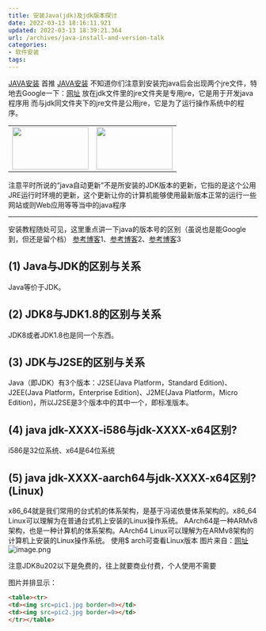 ```yaml
---
title: 安装Java(jdk)及jdk版本探讨
date: 2022-03-13 18:16:11.921
updated: 2022-03-13 18:39:21.364
url: /archives/java-install-and-version-talk
categories: 
- 软件安装
tags: 
---
```



[JAVA安装](https://segmentfault.com/a/1190000039862163) 首推
[JAVA安装](https://juejin.cn/post/6844903937095499789) 
不知道你们注意到安装完java后会出现两个jre文件，特地去Google一下：[网址](https://blog.csdn.net/weixin_45948234/article/details/111474003)
放在jdk文件里的jre文件夹是专用jre，它是用于开发java程序用
而与jdk同文件夹下的jre文件是公用jre，它是为了运行操作系统中的程序。
<table><tr>
<td><img src="https://halo-1310118673.cos.ap-singapore.myqcloud.com/halo%2Fblog%2Fjava_version%2Fimage.png" width = "154" height = "86" /></td>
<td><img src="https://halo-1310118673.cos.ap-singapore.myqcloud.com/halo%2Fblog%2Fjava_version%2Fimage%20(1).png" width = "154" height = "86"/></td>
</tr></table> 
注意平时所说的“java自动更新”不是所安装的JDK版本的更新，它指的是这个公用JRE运行时环境的更新，这个更新让你的计算机能够使用最新版本正常的运行一些网站或则Web应用等等当中的java程序

---

安装教程随处可见，这里重点讲一下java的版本号的区别（虽说也是能Google到，但还是留个档）
[参考博客](https://www.jianshu.com/p/661dcc6e73ee)1、[参考博客](https://www.modb.pro/db/85249)2、[参考博客](https://candy.blog.csdn.net/article/details/110434437)3
## (1) Java与JDK的区别与关系
Java等价于JDK。
## (2) JDK8与JDK1.8的区别与关系
JDK8或者JDK1.8也是同一个东西。
## (3) JDK与J2SE的区别与关系
Java（即JDK）有3个版本：J2SE(Java Platform，Standard Edition)、J2EE(Java Platform，Enterprise Edition)、J2ME(Java Platform，Micro Edition)，所以J2SE是3个版本中的其中一个，即标准版本。
## (4) java jdk-XXXX-i586与jdk-XXXX-x64区别?
i586是32位系统、x64是64位系统
## (5) java jdk-XXXX-aarch64与jdk-XXXX-x64区别?(Linux)
x86_64就是我们常用的台式机的体系架构，是基于冯诺依曼体系架构的。x86_64 Linux可以理解为在普通台式机上安装的Linux操作系统。
AArch64是一种ARMv8架构，也是一种计算机的体系架构。AArch64 Linux可以理解为在ARMv8架构的计算机上安装的Linux操作系统。
使用$ arch可查看Linux版本 图片来自：[网址](https://candy.blog.csdn.net/article/details/110434437)
![image.png](https://halo-1310118673.cos.ap-singapore.myqcloud.com/halo%2Fblog%2Fjava_version%2Fimage%20(2).png)

注意JDK8u202以下是免费的，往上就要商业付费，个人使用不需要

图片并排显示：
```html
<table><tr>
<td><img src=pic1.jpg border=0></td>
<td><img src=pic2.jpg border=0></td>
</tr></table>

```
